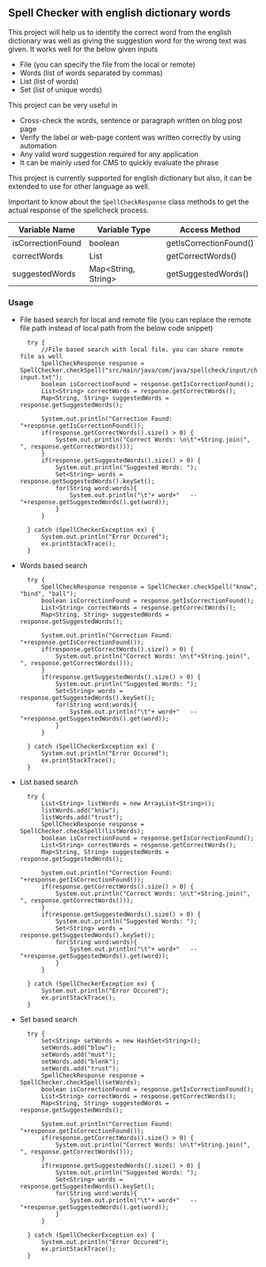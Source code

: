 ## Spell Checker with english dictionary words

This project will help us to identify the correct word from the english dictionary was well as giving the suggestion word for the wrong text was given. 
It works well for the below given inputs
- File (you can specify the file from the local or remote)
- Words (list of words separated by commas)
- List (list of words)
- Set (list of unique words)

This project can be very useful in
- Cross-check the words, sentence or paragraph written on blog post page
- Verify the label or web-page content was written correctly by using automation
- Any valid word suggestion required for any application
- It can be mainly used for CMS to quickly evaluate the phrase

This project is currently supported for english dictionary but also, it can be extended to use for other language as well.

Important to know about the `SpellCheckResponse` class methods to get the actual response of the spellcheck process.

|Variable Name|Variable Type| Access Method          |
|-------------|-------------|------------------------|
|isCorrectionFound|boolean| getIsCorrectionFound() |
|correctWords|List<String>| getCorrectWords()|
|suggestedWords|Map<String, String>|getSuggestedWords()|

### Usage

- File based search for local and remote file (you can replace the remote file path instead of local path from the below code snippet)

        try {
            //File based search with local file. you can share remote file as well
            SpellCheckResponse response = SpellChecker.checkSpell("src/main/java/com/java/spellcheck/input/check-input.txt");
            boolean isCorrectionFound = response.getIsCorrectionFound();
            List<String> correctWords = response.getCorrectWords();
            Map<String, String> suggestedWords = response.getSuggestedWords();

            System.out.println("Correction Found: "+response.getIsCorrectionFound());
            if(response.getCorrectWords().size() > 0) {
                System.out.println("Correct Words: \n\t"+String.join(", ", response.getCorrectWords()));
            }
            if(response.getSuggestedWords().size() > 0) {
                System.out.println("Suggested Words: ");
                Set<String> words = response.getSuggestedWords().keySet();
                for(String word:words){
                    System.out.println("\t"+ word+"   --   "+response.getSuggestedWords().get(word));
                }
            }

        } catch (SpellCheckerException ex) {
            System.out.println("Error Occured");
            ex.printStackTrace();
        }
- Words based search

        try {
            SpellCheckResponse response = SpellChecker.checkSpell("know", "bind", "ball");
            boolean isCorrectionFound = response.getIsCorrectionFound();
            List<String> correctWords = response.getCorrectWords();
            Map<String, String> suggestedWords = response.getSuggestedWords();

            System.out.println("Correction Found: "+response.getIsCorrectionFound());
            if(response.getCorrectWords().size() > 0) {
                System.out.println("Correct Words: \n\t"+String.join(", ", response.getCorrectWords()));
            }
            if(response.getSuggestedWords().size() > 0) {
                System.out.println("Suggested Words: ");
                Set<String> words = response.getSuggestedWords().keySet();
                for(String word:words){
                    System.out.println("\t"+ word+"   --   "+response.getSuggestedWords().get(word));
                }
            }

        } catch (SpellCheckerException ex) {
            System.out.println("Error Occured");
            ex.printStackTrace();
        }
- List based search

        try {
            List<String> listWords = new ArrayList<String>();
            listWords.add("kniw");
            listWords.add("trust");
            SpellCheckResponse response = SpellChecker.checkSpell(listWords);
            boolean isCorrectionFound = response.getIsCorrectionFound();
            List<String> correctWords = response.getCorrectWords();
            Map<String, String> suggestedWords = response.getSuggestedWords();

            System.out.println("Correction Found: "+response.getIsCorrectionFound());
            if(response.getCorrectWords().size() > 0) {
                System.out.println("Correct Words: \n\t"+String.join(", ", response.getCorrectWords()));
            }
            if(response.getSuggestedWords().size() > 0) {
                System.out.println("Suggested Words: ");
                Set<String> words = response.getSuggestedWords().keySet();
                for(String word:words){
                    System.out.println("\t"+ word+"   --   "+response.getSuggestedWords().get(word));
                }
            }

        } catch (SpellCheckerException ex) {
            System.out.println("Error Occured");
            ex.printStackTrace();
        }
- Set based search

        try {
            Set<String> setWords = new HashSet<String>();
            setWords.add("blow");
            setWords.add("must");
            setWords.add("blenk");
            setWords.add("trust");
            SpellCheckResponse response = SpellChecker.checkSpell(setWords);
            boolean isCorrectionFound = response.getIsCorrectionFound();
            List<String> correctWords = response.getCorrectWords();
            Map<String, String> suggestedWords = response.getSuggestedWords();

            System.out.println("Correction Found: "+response.getIsCorrectionFound());
            if(response.getCorrectWords().size() > 0) {
                System.out.println("Correct Words: \n\t"+String.join(", ", response.getCorrectWords()));
            }
            if(response.getSuggestedWords().size() > 0) {
                System.out.println("Suggested Words: ");
                Set<String> words = response.getSuggestedWords().keySet();
                for(String word:words){
                    System.out.println("\t"+ word+"   --   "+response.getSuggestedWords().get(word));
                }
            }

        } catch (SpellCheckerException ex) {
            System.out.println("Error Occured");
            ex.printStackTrace();
        }
